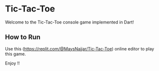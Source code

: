 # Tic-Tac-Toe

Welcome to the Tic-Tac-Toe console game implemented in Dart!

## How to Run
Use this (https://replit.com/@MaysNajjar/Tic-Tac-Toe) online editor to play this game.

Enjoy !! 
